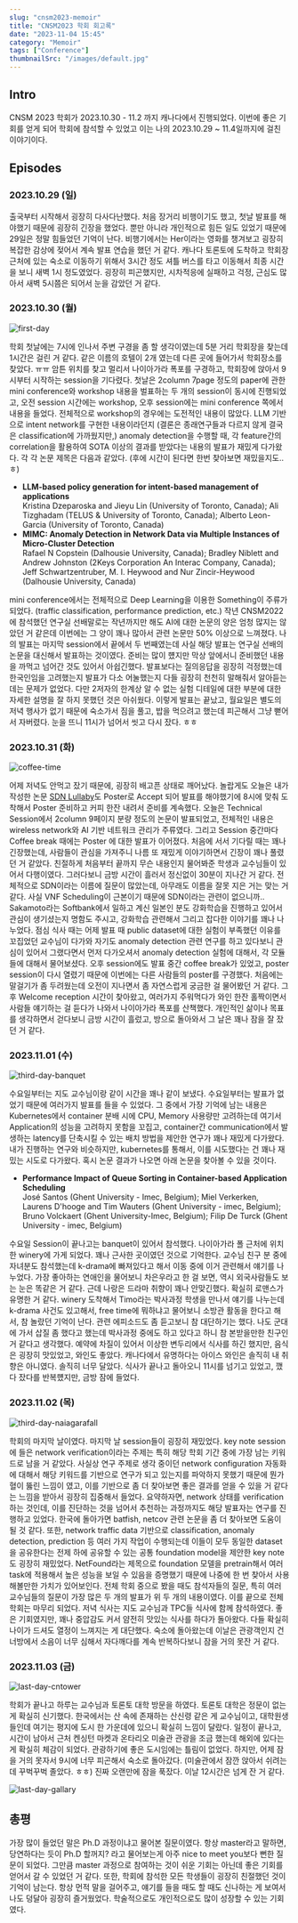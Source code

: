 ```yaml
---
slug: "cnsm2023-memoir"
title: "CNSM2023 학회 회고록"
date: "2023-11-04 15:45"
category: "Memoir"
tags: ["Conference"]
thumbnailSrc: "/images/default.jpg"
---
```

<!-- thumbnail 바꾸기 -->

## Intro

CNSM 2023 학회가 2023.10.30 - 11.2 까지 캐나다에서 진행되었다. 이번에 좋은 기회를 얻게 되어 학회에 참석할 수 있었고 이는 나의 2023.10.29 ~ 11.4일까지에 걸친 이야기이다.

## Episodes

### 2023.10.29 (일)

출국부터 시작해서 굉장히 다사다난했다. 처음 장거리 비행이기도 했고, 첫날 발표를 해야했기 때문에 굉장히 긴장을 했었다. 뿐만 아니라 개인적으로 힘든 일도 있었기 때문에 29일은 정말 힘들었던 기억이 난다. 비행기에서는 Her이라는 영화를 챙겨보고 굉장히 복잡한 감상에 젖어서 계속 발표 연습을 했던 거 같다. 캐나다 토론토에 도착하고 학회장 근처에 있는 숙소로 이동하기 위해서 3시간 정도 셔틀 버스를 타고 이동해서 최종 시간을 보니 새벽 1시 정도였었다. 굉장히 피곤했지만, 시차적응에 실패하고 걱정, 근심도 많아서 새벽 5시쯤은 되어서 눈을 감았던 거 같다.

### 2023.10.30 (월)

![first-day](/images/first-day.png)

학회 첫날에는 7시에 인나서 주변 구경을 좀 할 생각이였는데 5분 거리 학회장을 찾는데 1시간은 걸린 거 같다. 같은 이름의 호텔이 2개 였는데 다른 곳에 들어가서 학회장소를 찾았다. ㅠㅠ 암튼 위치를 찾고 멀리서 나이아가라 폭포를 구경하고, 학회장에 앉아서 9시부터 시작하는 session을 기다렸다. 첫날은 2column 7page 정도의 paper에 관한 mini conference와 workshop 내용을 벌표하는 두 개의 session이 동시에 진행되었고, 오전 session 시간에는 workshop, 오후 session에는 mini conference 쪽에서 내용을 들었다. 전체적으로 workshop의 경우에는 도전적인 내용이 많았다. LLM 기반으로 intent network를 구현한 내용이라던지 (결론은 종래연구들과 다르지 않게 결국은 classification에 가까웠지만,) anomaly detection을 수행할 때, 각 feature간의 correlation을 활용하여 SOTA 이상의 결과를 받았다는 내용의 발표가 재밌게 다가왔다. 각 각 논문 제목은 다음과 같았다. (후에 시간이 된다면 한번 찾아보면 재밌을지도..ㅎ)

- **LLM-based policy generation for intent-based management of applications**  
  Kristina Dzeparoska and Jieyu Lin (University of Toronto, Canada); Ali Tizghadam (TELUS & University of Toronto, Canada); Alberto Leon-Garcia (University of Toronto, Canada)
- **MIMC: Anomaly Detection in Network Data via Multiple Instances of Micro-Cluster Detection**  
  Rafael N Copstein (Dalhousie University, Canada); Bradley Niblett and Andrew Johnston (2Keys Corporation An Interac Company, Canada); Jeff Schwartzentruber, M. I. Heywood and Nur Zincir-Heywood (Dalhousie University, Canada)

mini conference에서는 전체적으로 Deep Learning을 이용한 Something이 주류가 되었다. (traffic classification, performance prediction, etc.) 작년 CNSM2022에 참석했던 연구실 선배말로는 작년까지만 해도 AI에 대한 논문의 양은 엄청 많지는 않았던 거 같은데 이번에는 그 양이 꽤나 많아서 관련 논문만 50% 이상으로 느껴졌다. 나의 발표는 마지막 session에서 끝에서 두 번째였는데 사실 해당 발표는 연구실 선배의 논문을 대신해서 발표하는 것이였다. 준비는 많이 헀지만 막상 앞에서니 준비했던 내용을 까먹고 넘어간 것도 있어서 아쉽긴했다. 발표보다는 질의응답을 굉장히 걱정했는데 한국인임을 고려했는지 발표가 다소 어눌했는지 다들 굉장히 천천히 말해줘서 알아듣는데는 문제가 없었다. 다만 2저자의 한계상 알 수 없는 실험 디테일에 대한 부분에 대한 자세한 설명을 잘 하지 못했던 것은 아쉬웠다. 이렇게 발표는 끝났고, 월요일은 별도의 저녁 행사가 없기 때문에 숙소가서 짐을 풀고, 밥을 먹으려고 했는데 피곤해서 그냥 뻗어서 자버렸다. 눈을 뜨니 11시가 넘어서 씻고 다시 잤다. ㅎㅎ

### 2023.10.31 (화)

![coffee-time](/images/coffee-time.png)

어제 저녁도 안먹고 잤기 때문에, 굉장히 배고픈 상태로 깨어났다. 놀랍게도 오늘은 내가 작성한 논문 [SDN Lullaby](/posts/sdn-lullaby)도 Poster로 Accept 되어 발표를 해야했기에 8시에 맞춰 도착해서 Poster 준비하고 커피 한잔 내려서 준비를 계속했다. 오늘은 Technical Session에서 2column 9페이지 분량 정도의 논문이 발표되었고, 전체적인 내용은 wireless network와 AI 기반 네트워크 관리가 주류였다. 그리고 Session 중간마다 Coffee break 때에는 Poster 에 대한 발표가 이어졌다. 처음에 서서 기다릴 때는 꽤나 긴장했는데, 사람들이 관심을 가져주니 나름 또 재밌게 이야기하면서 긴장이 꽤나 풀렸던 거 같았다. 친절하게 처음부터 끝까지 무슨 내용인지 물어봐준 학생과 교수님들이 있어서 다행이였다. 그러다보니 금방 시간이 흘러서 정신없이 30분이 지나간 거 같다. 전체적으로 SDN이라는 이름에 질문이 많았는데, 아무래도 이름을 잘못 지은 거는 맞는 거 같다. 사실 VNF Scheduling이 근본이기 때문에 SDN이라는 관련이 없으니까.. Sakamoto라는 Softbank에서 일하고 계신 일본인 분도 강화학습을 진행하고 있어서 관심이 생기셨는지 명함도 주시고, 강화학습 관련해서 그리고 잡다한 이야기를 꽤나 나누었다. 점심 식사 때는 어제 발표 때 public dataset에 대한 실험이 부족했던 이유를 꼬집었던 교수님이 다가와 자기도 anomaly detection 관련 연구를 하고 있다보니 관심이 있어서 그랬다면서 먼저 다가오셔서 anomaly detection 실험에 대해서, 각 모듈들에 대해서 물어보셨다. 오후 session에도 발표 중간 coffee break가 있었고, poster session이 다시 열렸기 때문에 이번에는 다른 사람들의 poster를 구경했다. 처음에는 말걸기가 좀 두려웠는데 오전이 지나면서 좀 자연스럽게 궁금한 걸 물어봤던 거 같다. 그 후 Welcome reception 시간이 찾아왔고, 여러가지 주워먹다가 와인 한잔 홀짝이면서 사람들 얘기하는 걸 듣다가 나와서 나이아가라 폭포를 산책했다. 개인적인 삶이나 목표를 생각하면서 걷다보니 금방 시간이 흘렀고, 방으로 돌아와서 그 날은 꽤나 잠을 잘 잤던 거 같다.

### 2023.11.01 (수)

![third-day-banquet](/images/third-day-banquet.jpg)

수요일부터는 지도 교수님이랑 같이 시간을 꽤나 같이 보냈다. 수요일부터는 발표가 없었기 때문에 여러가지 발표를 들을 수 있었다. 그 중에서 가장 기억에 남는 내용은 Kubernetes에서 container 분배 시에 CPU, Memory 사용량만 고려하는데 여기서 Application의 성능을 고려하지 못함을 꼬집고, container간 communication에서 발생하는 latency를 단축시킬 수 있는 배치 방법을 제안한 연구가 꽤나 재밌게 다가왔다. 내가 진행하는 연구와 비슷하지만, kubernetes를 통해서, 이를 시도했다는 건 꽤나 재밌는 시도로 다가왔다. 혹시 논문 결과가 나오면 아래 논문을 찾아볼 수 있을 것이다.

- **Performance Impact of Queue Sorting in Container-based Application Scheduling**  
  José Santos (Ghent University - Imec, Belgium); Miel Verkerken, Laurens D'hooge and Tim Wauters (Ghent University - imec, Belgium); Bruno Volckaert (Ghent University-Imec, Belgium); Filip De Turck (Ghent University - imec, Belgium)

수요일 Session이 끝나고는 banquet이 있어서 참석했다. 나이아가라 폴 근처에 위치한 winery에 가게 되었다. 꽤나 근사한 곳이였던 것으로 기억한다. 교수님 친구 분 중에 자녀분도 참석했는데 k-drama에 빠져있다고 해서 이동 중에 이거 관련해서 얘기를 나누었다. 가장 좋아하는 연애인을 물어보니 차은우라고 한 걸 보면, 역시 외국사람들도 보는 눈은 똑같은 거 같다. 근데 나랑은 드라마 취향이 꽤나 안맞긴했다. 확실히 로맨스가 유명한 거 같다. winery 도착해서 Timo라는 박사과정 학생을 만나서 얘기를 나누는데 k-drama 사건도 있고해서, free time에 뭐하냐고 물어보니 소방관 활동을 한다고 해서, 참 놀랐던 기억이 난다. 관련 에피소드도 좀 듣고보니 참 대단하기는 했다. 나도 군대에 가서 삽질 좀 했다고 했는데 박사과정 중에도 하고 있다고 하니 참 본받을만한 친구인 거 같다고 생각했다. 예약에 차질이 있어서 이상한 변두리에서 식사를 하긴 했지만, 음식은 굉장히 맛있었고, 와인도 좋았다. 캐나다에서 유명하다는 아이스 와인은 솔직히 내 취향은 아니였다. 솔직히 너무 달았다. 식사가 끝나고 돌아오니 11시를 넘기고 있었고, 깼다 잤다를 반복헀지만, 금방 잠에 들었다.

### 2023.11.02 (목)

![third-day-naiagarafall](/images/third-day-naiagarafall.png)

학회의 마지막 날이였다. 마지막 날 session들이 굉장히 재밌었다. key note session에 들은 network verification이라는 주제는 특히 해당 학회 기간 중에 가장 남는 키워드로 남을 거 같았다. 사실상 연구 주제로 생각 중이던 network configuration 자동화에 대해서 해당 키워드를 기반으로 연구가 되고 있는지를 파악하지 못했기 때문에 뭔가 혈이 뚫린 느낌이 였고, 이를 기반으로 좀 더 찾아보면 좋은 결과를 얻을 수 있을 거 같다는 느낌을 받아서 굉장히 집중해서 들었다. 요약하자면, network 상태를 verification 하는 것인데, 이를 진단하는 것을 넘어서 추천하는 과정까지도 해당 발표자는 연구를 진행하고 있었다. 한국에 돌아가면 batfish, netcov 관련 논문을 좀 더 찾아보면 도움이 될 것 같다. 또한, network traffic data 기반으로 classification, anomaly detection, prediction 등 여러 가지 작업이 수행되는데 이들이 모두 동일한 dataset을 공유한다는 전제 하에 공유할 수 있는 공통 foundation model을 제안한 key note도 굉장히 재밌었다. NetFound라는 제목으로 foundation 모델을 pretrain해서 여러 task에 적용해서 높은 성능을 보일 수 있음을 증명했기 때문에 나중에 한 번 찾아서 사용해볼만한 가치가 있어보인다. 전체 학회 중으로 봤을 때도 참석자들의 질문, 특히 여러 교수님들의 질문이 가장 많은 두 개의 발표가 위 두 개의 내용이였다. 이를 끝으로 전체 학회는 마무리 되었다. 저녁 식사는 지도 교수님과 TPC들 식사에 함께 참석하였다. 좋은 기회였지만, 꽤나 중압감도 커서 얌전히 맛있는 식사를 하다가 돌아왔다. 다들 확실히 나이가 드셔도 열정이 느껴지는 게 대단했다. 숙소에 돌아왔는데 이날은 관광객인지 건너방에서 소음이 너무 심해서 자다깨다를 계속 반복하다보니 잠을 거의 못잔 거 같다.

### 2023.11.03 (금)

![last-day-cntower](/images/last-day-cntower.png)

학회가 끝나고 하루는 교수님과 토론토 대학 방문을 하였다. 토론토 대학은 정문이 없는 게 확실히 신기했다. 한국에서는 산 속에 존재하는 산신령 같은 게 교수님이고, 대학원생들인데 여기는 평지에 도시 한 가운데에 있으니 확실히 느낌이 달랐다. 일정이 끝나고, 시간이 남아서 근처 켄싱턴 마켓과 온타리오 미술관 관광을 조금 했는데 해외에 있다는 게 확실히 체감이 되었다. 관광하기에 좋은 도시임에는 틀림이 없었다. 하지만, 어제 잠을 거의 못자서 9시에 너무 피곤해서 숙소로 돌아갔다. (미술관에서 잠깐 앉아서 쉬려는데 꾸벅꾸벅 졸았다. ㅎㅎ) 진짜 오랜만에 잠을 푹잤다. 이날 12시간은 넘게 잔 거 같다.

![last-day-gallary](/images/last-day-gallary.png)

## 총평

가장 많이 들었던 말은 Ph.D 과정이냐고 물어본 질문이였다. 항상 master라고 말하면, 당연하다는 듯이 Ph.D 할꺼지? 라고 물어보는게 아주 nice to meet you보다 뻔한 질문이 되었다. 그만큼 master 과정으로 참여하는 것이 쉬운 기회는 아닌데 좋은 기회를 얻어서 갈 수 있었던 거 같다. 또한, 학회에 참석한 모든 학생들이 굉장히 친절했던 것이 기억이 남는다. 항상 먼적 말을 걸어주고, 얘기를 들을 때도 할 때도 신나하는 게 보여서 나도 덩달아 굉장히 즐거웠었다. 학술적으로도 개인적으로도 많이 성장할 수 있는 기회였다.
